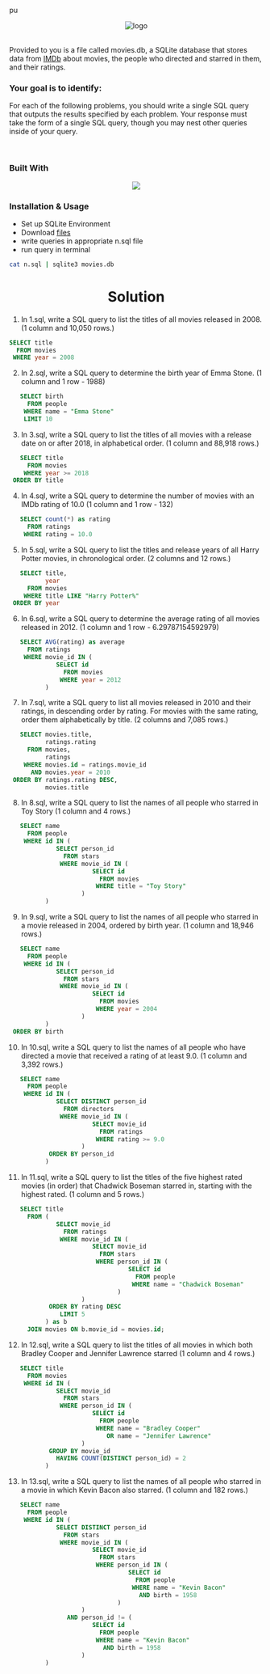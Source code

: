 pu<div align="center">
<img src="https://github-production-user-asset-6210df.s3.amazonaws.com/79293287/287023363-0c72c852-3d13-4af6-b543-aa7dfe8bcf27.png" alt="logo">
<br/> <br/>

</div>

Provided to you is a file called movies.db, a SQLite database that stores data from <a href="https://www.imdb.com/">IMDb</a> about movies, the people who directed and starred in them, and their ratings.

### Your goal is to identify:

For each of the following problems, you should write a single SQL query that outputs the results specified by each problem. Your response must take the form of a single SQL query, though you may nest other queries inside of your query.

<br/>

### Built With

<p align="center">
  <a href="https://skillicons.dev">
    <img src="https://skills.thijs.gg/icons?i=sqlite" />
  </a>
</p>

### Installation & Usage

- Set up SQLite Environment
- Download <a href="https://cdn.cs50.net/2022/fall/psets/7/movies.zip">files</a>
- write queries in appropriate n.sql file
- run query in terminal

```sh
cat n.sql | sqlite3 movies.db
```

<h1 align="center">Solution</h1>

1. In 1.sql, write a SQL query to list the titles of all movies released in 2008. (1 column and 10,050 rows.)

```sql
SELECT title
  FROM movies
 WHERE year = 2008
```

2. In 2.sql, write a SQL query to determine the birth year of Emma Stone. (1 column and 1 row - 1988)

```sql
   SELECT birth
     FROM people
    WHERE name = "Emma Stone"
    LIMIT 10
```

3. In 3.sql, write a SQL query to list the titles of all movies with a release date on or after 2018, in alphabetical order. (1 column and 88,918 rows.)

```sql
   SELECT title
     FROM movies
    WHERE year >= 2018
 ORDER BY title
```

4. In 4.sql, write a SQL query to determine the number of movies with an IMDb rating of 10.0 (1 column and 1 row - 132)

```sql
   SELECT count(*) as rating
     FROM ratings
    WHERE rating = 10.0
```

5. In 5.sql, write a SQL query to list the titles and release years of all Harry Potter movies, in chronological order. (2 columns and 12 rows.)

```sql
   SELECT title,
          year
     FROM movies
    WHERE title LIKE "Harry Potter%"
 ORDER BY year
```

6. In 6.sql, write a SQL query to determine the average rating of all movies released in 2012. (1 column and 1 row - 6.29787154592979)

```sql
   SELECT AVG(rating) as average
     FROM ratings
    WHERE movie_id IN (
             SELECT id
               FROM movies
              WHERE year = 2012
          )
```

7. In 7.sql, write a SQL query to list all movies released in 2010 and their ratings, in descending order by rating. For movies with the same rating, order them alphabetically by title. (2 columns and 7,085 rows.)

```sql
   SELECT movies.title,
          ratings.rating
     FROM movies,
          ratings
    WHERE movies.id = ratings.movie_id
      AND movies.year = 2010
 ORDER BY ratings.rating DESC,
          movies.title
```

8. In 8.sql, write a SQL query to list the names of all people who starred in Toy Story (1 column and 4 rows.)

```sql
   SELECT name
     FROM people
    WHERE id IN (
             SELECT person_id
               FROM stars
              WHERE movie_id IN (
                       SELECT id
                         FROM movies
                        WHERE title = "Toy Story"
                    )
          )
```

9. In 9.sql, write a SQL query to list the names of all people who starred in a movie released in 2004, ordered by birth year. (1 column and 18,946 rows.)

```sql
   SELECT name
     FROM people
    WHERE id IN (
             SELECT person_id
               FROM stars
              WHERE movie_id IN (
                       SELECT id
                         FROM movies
                        WHERE year = 2004
                    )
          )
 ORDER BY birth
```

10. In 10.sql, write a SQL query to list the names of all people who have directed a movie that received a rating of at least 9.0. (1 column and 3,392 rows.)

```sql
   SELECT name
     FROM people
    WHERE id IN (
             SELECT DISTINCT person_id
               FROM directors
              WHERE movie_id IN (
                       SELECT movie_id
                         FROM ratings
                        WHERE rating >= 9.0
                    )
           ORDER BY person_id
          )
```

11. In 11.sql, write a SQL query to list the titles of the five highest rated movies (in order) that Chadwick Boseman starred in, starting with the highest rated. (1 column and 5 rows.)

```sql
   SELECT title
     FROM (
             SELECT movie_id
               FROM ratings
              WHERE movie_id IN (
                       SELECT movie_id
                         FROM stars
                        WHERE person_id IN (
                                 SELECT id
                                   FROM people
                                  WHERE name = "Chadwick Boseman"
                              )
                    )
           ORDER BY rating DESC
              LIMIT 5
          ) as b
     JOIN movies ON b.movie_id = movies.id;
```

12. In 12.sql, write a SQL query to list the titles of all movies in which both Bradley Cooper and Jennifer Lawrence starred (1 column and 4 rows.)

```sql
   SELECT title
     FROM movies
    WHERE id IN (
             SELECT movie_id
               FROM stars
              WHERE person_id IN (
                       SELECT id
                         FROM people
                        WHERE name = "Bradley Cooper"
                           OR name = "Jennifer Lawrence"
                    )
           GROUP BY movie_id
             HAVING COUNT(DISTINCT person_id) = 2
          )
```

13. In 13.sql, write a SQL query to list the names of all people who starred in a movie in which Kevin Bacon also starred. (1 column and 182 rows.)

```sql
   SELECT name
     FROM people
    WHERE id IN (
             SELECT DISTINCT person_id
               FROM stars
              WHERE movie_id IN (
                       SELECT movie_id
                         FROM stars
                        WHERE person_id IN (
                                 SELECT id
                                   FROM people
                                  WHERE name = "Kevin Bacon"
                                    AND birth = 1958
                              )
                    )
                AND person_id != (
                       SELECT id
                         FROM people
                        WHERE name = "Kevin Bacon"
                          AND birth = 1958
                    )
          )
```
